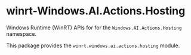 <!-- warning: Please don't edit this file. It was automatically generated. -->

# winrt-Windows.AI.Actions.Hosting

Windows Runtime (WinRT) APIs for for the `Windows.AI.Actions.Hosting` namespace.

This package provides the `winrt.windows.ai.actions.hosting` module.
